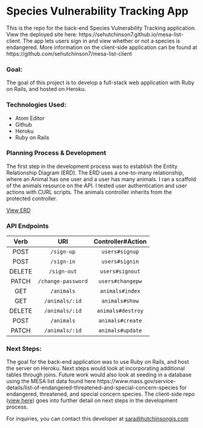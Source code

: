 <h1><b>Species Vulnerability Tracking App</b></h1>
<p> This is the repo for the back-end Species Vulnerability Tracking application. View the deployed site here: https://sehutchinson7.github.io/mesa-list-client. The app lets users sign in and view whether or not a species is endangered. More information on the client-side application can be found at https://github.com/sehutchinson7/mesa-list-client </p>
<h3> Goal: </h3>
<p> The goal of this project is to develop a full-stack web application with Ruby on Rails, and hosted on Heroku.
</p>
<h3> Technologies Used: </h3>
<ul>
  <li>Atom Editor</li>
  <li>Github</li>
  <li>Heroku</li>
  <li>Ruby on Rails</li>
</ul>

<h3> Planning Process & Development</h3>
<p>The first step in the development process was to establish the Entity Relationship Diagram (ERD). The ERD uses a one-to-many relationship, where an Animal has one user and a user has many animals. I ran a scaffold of the animals resource on the API. I tested user authentication and user actions with CURL scripts. The animals controller inherits from the protected controller.</p>
<a href="https://imgur.com/kwYm68H">View ERD </a>
<h3>API Endpoints </h3>
<table>
  <thead>
    <tr>
      <th align="center">Verb</th>
      <th align="center">URI</th>
      <th align="center">Controller#Action</th>
    </tr>
  </thead>
  <tbody>
    <tr>
      <td align="center">POST</td>
      <td align="center"><code>/sign-up</code></td>
      <td align="center"><code>users#signup</code></td>
    </tr>
    <tr>
      <td align="center">POST</td>
      <td align="center"><code>/sign-in</code></td>
      <td align="center"><code>users#signin</code></td>
    </tr>
    <tr>
      <td align="center">DELETE</td>
      <td align="center"><code>/sign-out</code></td>
      <td align="center"><code>users#signout</code></td>
    </tr>
    <tr>
      <td align="center">PATCH</td>
      <td align="center"><code>/change-password</code></td>
      <td align="center"><code>users#changepw</code></td>
    </tr>
    <tr>
      <td align="center">GET</td>
      <td align="center"><code>/animals</code></td>
      <td align="center"><code>animals#index</code></td>
    </tr>
    <tr>
      <td align="center">GET</td>
      <td align="center"><code>/animals/:id</code></td>
      <td align="center"><code>animals#show</code></td>
    </tr>
    <tr>
      <td align="center">DELETE</td>
      <td align="center"><code>/animals/:id</code></td>
      <td align="center"><code>animals#destroy</code></td>
    </tr>
    <tr>
      <td align="center">POST</td>
      <td align="center"><code>/animals</code></td>
      <td align="center"><code>animals#create</code></td>
    </tr>
    <tr>
      <td align="center">PATCH</td>
      <td align="center"><code>/animals/:id</code></td>
      <td align="center"><code>animals#update</code></td>
    </tr>
    </tbody>
  </table>
  <h3> Next Steps: </h3>
  <p> The goal for the back-end application was to use Ruby on Rails, and host the server on Heroku. Next steps would look at incorporating additional tables through joins. Future work would also look at seeding in a database using the MESA list data found here https://www.mass.gov/service-details/list-of-endangered-threatened-and-special-concern-species for endangered, threatened, and special concern species.  The client-side repo (<a href="https://github.com/sehutchinson7/mesa-list-client">view here</a>) goes into further detail on next steps in the development process.</p>

  For inquiries, you can contact this developer at sara@hutchinsongis.com
